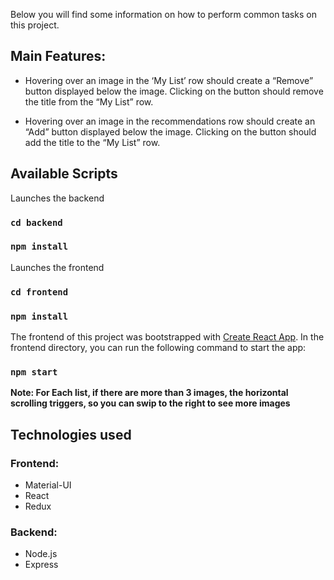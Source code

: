 
Below you will find some information on how to perform common tasks on this project.<br>

## Main Features:
- Hovering over an image in the ‘My List’ row should create a “Remove” button displayed below the image. Clicking on the button should remove the title from the “My List” row.

- Hovering over an image in the recommendations row should create an “Add” button displayed below the image. Clicking on the button should add the title to the “My List” row.

## Available Scripts

Launches the backend

### `cd backend`
### `npm install`

Launches the frontend

### `cd frontend`
### `npm install`

The frontend of this project was bootstrapped with [Create React App](https://github.com/facebookincubator/create-react-app).
In the frontend directory, you can run the following command to start the app:

### `npm start`

**Note: For Each list, if there are more than 3 images, the horizontal scrolling triggers, so you can swip to the right to see more images**

## Technologies used
### Frontend:
- Material-UI
- React
- Redux

### Backend:
- Node.js
- Express